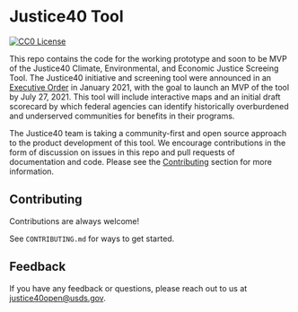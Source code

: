 
# Justice40 Tool
[![CC0 License](https://img.shields.io/badge/license-CCO--1.0-brightgreen)](https://github.com/usds/justice40-tool/blob/main/LICENSE)

This repo contains the code for the working prototype and soon to be MVP of the Justice40 Climate, Environmental, and Economic Justice Screeing Tool. The Justice40 initiative and screening tool were announced in an [Executive Order](https://www.whitehouse.gov/briefing-room/presidential-actions/2021/01/27/executive-order-on-tackling-the-climate-crisis-at-home-and-abroad/) in January 2021, with the goal to launch an MVP of the tool by July 27, 2021. This tool will include interactive maps and an initial draft scorecard by which federal agencies can identify historically overburdened and underserved communities for benefits in their programs.

The Justice40 team is taking a community-first and open source approach to the product development of this tool. We encourage contributions in the form of discussion on issues in this repo and pull requests of documentation and code. Please see the [Contributing](#Contributing) section for more information.

## Contributing

Contributions are always welcome!

See `CONTRIBUTING.md` for ways to get started.

## Feedback

If you have any feedback or questions, please reach out to us at justice40open@usds.gov.
